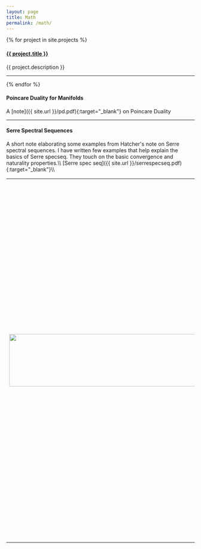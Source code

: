 ```yaml
---
layout: page
title: Math 
permalink: /math/
---
```


{% for project in site.projects %}
  <h4>
    <a href="{{ project.url }}">
      {{ project.title }}
    </a>
  </h4> 
  <p>{{ project.description }}</p>
  <hr>
{% endfor %}

<h4>
Poincare Duality for Manifolds
</h4>
A [note]({{ site.url }}/pd.pdf){:target="_blank"} on Poincare Duality

<hr>

<h4>
Serre Spectral Sequences
</h4>
A short note elaborating some examples from Hatcher's note on Serre spectral sequences. I have written few examples that help explain the basics of Serre specseq. They touch on the basic convergence and naturality properties.\\
[Serre spec seq]({{ site.url }}/serrespecseq.pdf){:target="_blank"}\\
<!-- there was <h4>....</h4> and project url was inside it indented and <p>...</p> contained project description-->
<br>
<table style="width:100%"><tr><td><img src="http://math.jhu.edu/~savitt/GTM/maclane.jpg" width=500 height=140 alt=""></td><td><p>If I were a Springer-Verlag Graduate Text in Mathematics, I would be Saunders Mac Lane's <b><i>Categories for the Working Mathematician</i></b>.</p><p>I provide an array of general ideas useful in a wide variety of fields.  Starting from foundations, I illuminate the concepts of category, functor, natural transformation, and duality.  I then turn to adjoint functors, which provide a description of universal constructions, an analysis of the representation of functors by sets of morphisms, and a means of manipulating direct and inverse limits. </p><p>Which Springer GTM would <i>you</i> be? <a href="http://math.jhu.edu/~savitt/GTM.html">The Springer GTM Test</a></p></td></tr></table>
